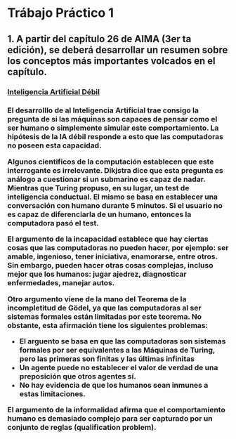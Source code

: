 # Trábajo Práctico 1

## 1. A partir del capítulo 26 de AIMA  (3er ta edición), se deberá desarrollar un resumen sobre los conceptos más importantes volcados en el capítulo.

<h3 style="text-decoration:underline"> Inteligencia Artificial Débil <h3>

El desarrolllo de al Inteligencia Artificial trae consigo la pregunta de si las máquinas son capaces de pensar como el ser humano o simplemente simular este comportamiento. La hipótesis de la **IA débil** responde a esto que las computadoras no poseen esta capacidad.

Algunos cientificos de la computación establecen que este interrogante es irrelevante. Dikjstra dice que esta pregunta es análogo a cuestionar si un submarino es capaz de nadar.
Mientras que Turing propuso, en su lugar, un test de inteligencia conductual. El mismo se basa en establecer una conversación con humano durante 5 minutos. Si el usuario no es capaz de diferenciarla de un humano, entonces la computadora pasó el test. 

El **argumento de la incapacidad** establece que hay ciertas cosas que las computadoras no pueden hacer, por ejemplo: ser amable, ingenioso, tener iniciativa, enamorarse, entre otros.
Sin embargo, pueden hacer otras cosas complejas, incluso mejor que los humanos: jugar ajedrez, diagnosticar enfermedades, manejar autos. 

Otro argumento viene de la mano del **Teorema de la incompletitud de Gödel**, ya que las computadoras al ser sistemas formales están limitadas por este teorema. No obstante, esta afirmación tiene los siguientes problemas:
- El arguento se basa en que las computadoras son sistemas formales por ser equivalentes a las Máquinas de Turing, pero las primeras son finitas y las últimas infinitas
- Un agente puede no establecer el valor de verdad de una preposición que otros agentes sí.
- No hay evidencia de que los humanos sean inmunes a estas limitaciones.

El **argumento de la informalidad** afirma que el comportamiento humano es demasiado complejo para ser capturado por un conjunto de reglas (qualification problem).



